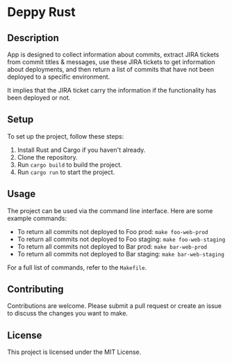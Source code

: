 # Deppy Rust

## Description

App is designed to collect information about commits, extract JIRA tickets from commit titles & messages, use these JIRA 
tickets to get information about deployments, and then return a list of commits that have not been deployed to a specific
environment.

It implies that the JIRA ticket carry the information if the functionality has been deployed or not.

## Setup

To set up the project, follow these steps:

1. Install Rust and Cargo if you haven't already.
2. Clone the repository.
3. Run `cargo build` to build the project.
4. Run `cargo run` to start the project.

## Usage

The project can be used via the command line interface. Here are some example commands:

- To return all commits not deployed to Foo prod: `make foo-web-prod`
- To return all commits not deployed to Foo staging: `make foo-web-staging`
- To return all commits not deployed to Bar prod: `make bar-web-prod`
- To return all commits not deployed to Bar staging: `make bar-web-staging`

For a full list of commands, refer to the `Makefile`.

## Contributing

Contributions are welcome. Please submit a pull request or create an issue to discuss the changes you want to make.

## License

This project is licensed under the MIT License.